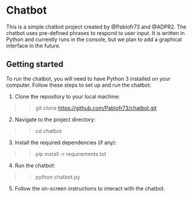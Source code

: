 # Chatbot

This is a simple chatbot project created by @Pablofr73 and @ADPR2. The chatbot uses pre-defined phrases to respond to user input. It is written in Python and currently runs in the console, but we plan to add a graphical interface in the future.

## Getting started

To run the chatbot, you will need to have Python 3 installed on your computer. Follow these steps to set up and run the chatbot:

1. Clone the repository to your local machine:

>> git clone https://github.com/Pablofr73/chatbot.git

2. Navigate to the project directory:

>> cd chatbot

3. Install the required dependencies (if any):

>> pip install -r requirements.txt

4. Run the chatbot:

>> python chatbot.py

5. Follow the on-screen instructions to interact with the chatbot.
